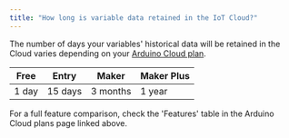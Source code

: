 ```yaml
---
title: "How long is variable data retained in the IoT Cloud?"
---
```


The number of days your variables' historical data will be retained in the Cloud varies depending on your [Arduino Cloud plan](https://www.arduino.cc/cloud/plans).

| Free  | Entry   | Maker    | Maker Plus |
|-------|---------|----------|------------|
| 1 day | 15 days | 3 months | 1 year     |

For a full feature comparison, check the 'Features' table in the Arduino Cloud plans page linked above.
